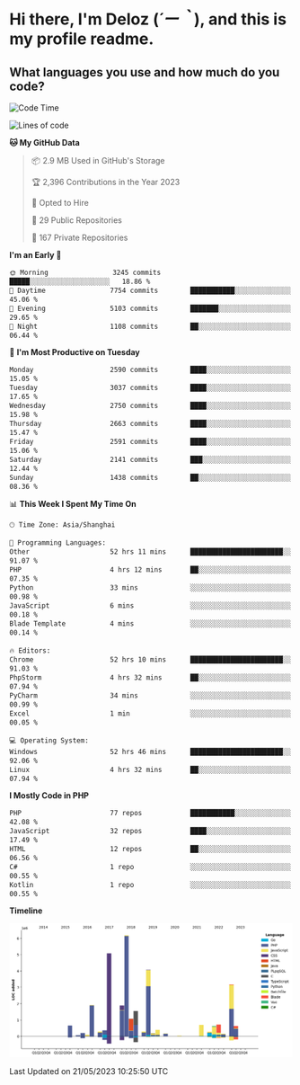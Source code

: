 # **Hi there, I'm Deloz (*´ー｀*), and this is my profile readme.**

## **What languages you use and how much do you code?**

<!--START_SECTION:waka-->
![Code Time](http://img.shields.io/badge/Code%20Time-1%2C496%20hrs%202%20mins-blue)

![Lines of code](https://img.shields.io/badge/From%20Hello%20World%20I%27ve%20Written-30.7%20million%20lines%20of%20code-blue)

**🐱 My GitHub Data** 

> 📦 2.9 MB Used in GitHub's Storage 
 > 
> 🏆 2,396 Contributions in the Year 2023
 > 
> 💼 Opted to Hire
 > 
> 📜 29 Public Repositories 
 > 
> 🔑 167 Private Repositories 
 > 
**I'm an Early 🐤** 

```text
🌞 Morning                3245 commits        █████░░░░░░░░░░░░░░░░░░░░   18.86 % 
🌆 Daytime                7754 commits        ███████████░░░░░░░░░░░░░░   45.06 % 
🌃 Evening                5103 commits        ███████░░░░░░░░░░░░░░░░░░   29.65 % 
🌙 Night                  1108 commits        ██░░░░░░░░░░░░░░░░░░░░░░░   06.44 % 
```
📅 **I'm Most Productive on Tuesday** 

```text
Monday                   2590 commits        ████░░░░░░░░░░░░░░░░░░░░░   15.05 % 
Tuesday                  3037 commits        ████░░░░░░░░░░░░░░░░░░░░░   17.65 % 
Wednesday                2750 commits        ████░░░░░░░░░░░░░░░░░░░░░   15.98 % 
Thursday                 2663 commits        ████░░░░░░░░░░░░░░░░░░░░░   15.47 % 
Friday                   2591 commits        ████░░░░░░░░░░░░░░░░░░░░░   15.06 % 
Saturday                 2141 commits        ███░░░░░░░░░░░░░░░░░░░░░░   12.44 % 
Sunday                   1438 commits        ██░░░░░░░░░░░░░░░░░░░░░░░   08.36 % 
```


📊 **This Week I Spent My Time On** 

```text
🕑︎ Time Zone: Asia/Shanghai

💬 Programming Languages: 
Other                    52 hrs 11 mins      ███████████████████████░░   91.07 % 
PHP                      4 hrs 12 mins       ██░░░░░░░░░░░░░░░░░░░░░░░   07.35 % 
Python                   33 mins             ░░░░░░░░░░░░░░░░░░░░░░░░░   00.98 % 
JavaScript               6 mins              ░░░░░░░░░░░░░░░░░░░░░░░░░   00.18 % 
Blade Template           4 mins              ░░░░░░░░░░░░░░░░░░░░░░░░░   00.14 % 

🔥 Editors: 
Chrome                   52 hrs 10 mins      ███████████████████████░░   91.03 % 
PhpStorm                 4 hrs 32 mins       ██░░░░░░░░░░░░░░░░░░░░░░░   07.94 % 
PyCharm                  34 mins             ░░░░░░░░░░░░░░░░░░░░░░░░░   00.99 % 
Excel                    1 min               ░░░░░░░░░░░░░░░░░░░░░░░░░   00.05 % 

💻 Operating System: 
Windows                  52 hrs 46 mins      ███████████████████████░░   92.06 % 
Linux                    4 hrs 32 mins       ██░░░░░░░░░░░░░░░░░░░░░░░   07.94 % 
```

**I Mostly Code in PHP** 

```text
PHP                      77 repos            ███████████░░░░░░░░░░░░░░   42.08 % 
JavaScript               32 repos            ████░░░░░░░░░░░░░░░░░░░░░   17.49 % 
HTML                     12 repos            ██░░░░░░░░░░░░░░░░░░░░░░░   06.56 % 
C#                       1 repo              ░░░░░░░░░░░░░░░░░░░░░░░░░   00.55 % 
Kotlin                   1 repo              ░░░░░░░░░░░░░░░░░░░░░░░░░   00.55 % 
```



**Timeline**

![Lines of Code chart](https://raw.githubusercontent.com/deloz/deloz/main/assets/bar_graph.png)


 Last Updated on 21/05/2023 10:25:50 UTC
<!--END_SECTION:waka-->
